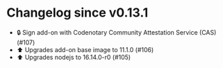 # Changelog since v0.13.1
- 🔒 Sign add-on with Codenotary Community Attestation Service (CAS) (#107) 
- ⬆️ Upgrades add-on base image to 11.1.0 (#106) 
- ⬆️ Upgrades nodejs to 16.14.0-r0 (#105) 

